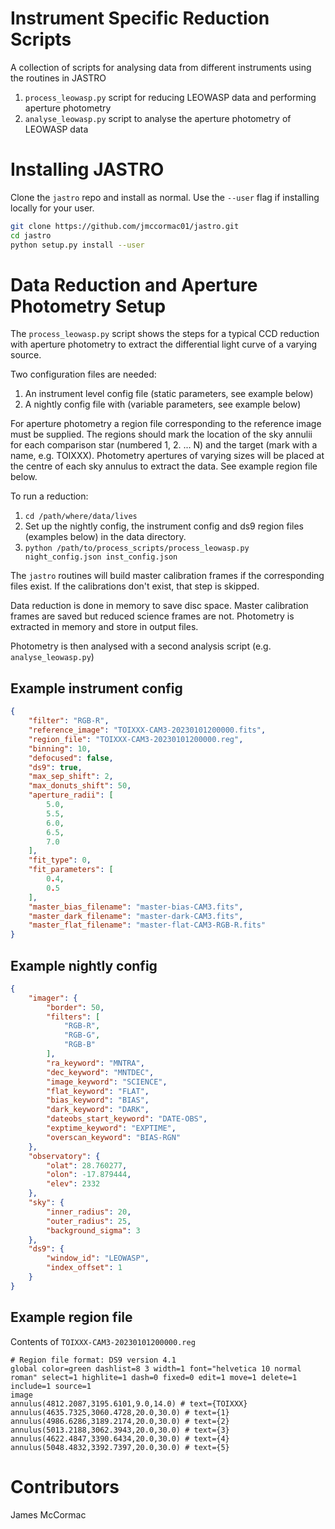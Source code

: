 # Instrument Specific Reduction Scripts

A collection of scripts for analysing data from different instruments using the routines in JASTRO

   1. ```process_leowasp.py``` script for reducing LEOWASP data and performing aperture photometry
   1. ```analyse_leowasp.py``` script to analyse the aperture photometry of LEOWASP data


# Installing JASTRO

Clone the ```jastro``` repo and install as normal. Use the ```--user``` flag if installing locally for your user.

```sh
git clone https://github.com/jmccormac01/jastro.git
cd jastro
python setup.py install --user
```

# Data Reduction and Aperture Photometry Setup

The ```process_leowasp.py```  script shows the steps for a typical
CCD reduction with aperture photometry to extract the
differential light curve of a varying source.

Two configuration files are needed:

   1. An instrument level config file (static parameters, see example below)
   1. A nightly config file with (variable parameters, see example below)

For aperture photometry a region file corresponding to the reference image
must be supplied. The regions should mark the location of the sky annulii
for each comparison star (numbered 1, 2. ... N) and the target (mark with
a name, e.g. TOIXXX). Photometry apertures of varying sizes will be placed at
the centre of each sky annulus to extract the data. See example region file below.

To run a reduction:

   1. ```cd /path/where/data/lives```
   1. Set up the nightly config, the instrument config and ds9 region files (examples below) in the data directory.
   1. ```python /path/to/process_scripts/process_leowasp.py night_config.json inst_config.json```

The ```jastro``` routines will build master calibration frames if the corresponding files exist. If the calibrations don't exist, that step is skipped.

Data reduction is done in memory to save disc space. Master calibration frames are saved but reduced science frames are not. Photometry is extracted in memory and store in output files.

Photometry is then analysed with a second analysis script (e.g. ```analyse_leowasp.py```)

## Example instrument config

```json
{
    "filter": "RGB-R",
    "reference_image": "TOIXXX-CAM3-20230101200000.fits",
    "region_file": "TOIXXX-CAM3-20230101200000.reg",
    "binning": 10,
    "defocused": false,
    "ds9": true,
    "max_sep_shift": 2,
    "max_donuts_shift": 50,
    "aperture_radii": [
        5.0,
        5.5,
        6.0,
        6.5,
        7.0
    ],
    "fit_type": 0,
    "fit_parameters": [
        0.4,
        0.5
    ],
    "master_bias_filename": "master-bias-CAM3.fits",
    "master_dark_filename": "master-dark-CAM3.fits",
    "master_flat_filename": "master-flat-CAM3-RGB-R.fits"
}
```

## Example nightly config

```json
{
    "imager": {
        "border": 50,
        "filters": [
            "RGB-R",
            "RGB-G",
            "RGB-B"
        ],
        "ra_keyword": "MNTRA",
        "dec_keyword": "MNTDEC",
        "image_keyword": "SCIENCE",
        "flat_keyword": "FLAT",
        "bias_keyword": "BIAS",
        "dark_keyword": "DARK",
        "dateobs_start_keyword": "DATE-OBS",
        "exptime_keyword": "EXPTIME",
        "overscan_keyword": "BIAS-RGN"
    },
    "observatory": {
        "olat": 28.760277,
        "olon": -17.879444,
        "elev": 2332
    },
    "sky": {
        "inner_radius": 20,
        "outer_radius": 25,
        "background_sigma": 3
    },
    "ds9": {
        "window_id": "LEOWASP",
        "index_offset": 1
    }
}
```

## Example region file

Contents of ```TOIXXX-CAM3-20230101200000.reg```

```
# Region file format: DS9 version 4.1
global color=green dashlist=8 3 width=1 font="helvetica 10 normal roman" select=1 highlite=1 dash=0 fixed=0 edit=1 move=1 delete=1 include=1 source=1
image
annulus(4812.2087,3195.6101,9.0,14.0) # text={TOIXXX}
annulus(4635.7325,3060.4728,20.0,30.0) # text={1}
annulus(4986.6286,3189.2174,20.0,30.0) # text={2}
annulus(5013.2188,3062.3943,20.0,30.0) # text={3}
annulus(4622.4847,3390.6434,20.0,30.0) # text={4}
annulus(5048.4832,3392.7397,20.0,30.0) # text={5}
```

# Contributors

James McCormac
